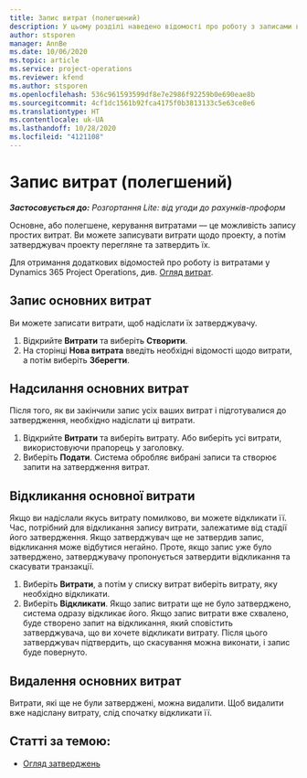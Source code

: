 ```yaml
---
title: Запис витрат (полегшений)
description: У цьому розділі наведено відомості про роботу з записами витрат у полегшеному розгортанні (Lite).
author: stsporen
manager: AnnBe
ms.date: 10/06/2020
ms.topic: article
ms.service: project-operations
ms.reviewer: kfend
ms.author: stsporen
ms.openlocfilehash: 536c961593599df8e7e2986f92259b0e690eae8b
ms.sourcegitcommit: 4cf1dc1561b92fca4175f0b3813133c5e63ce8e6
ms.translationtype: HT
ms.contentlocale: uk-UA
ms.lasthandoff: 10/28/2020
ms.locfileid: "4121108"
---
```

# <a name="expense-entry-lite"></a>Запис витрат (полегшений)

_**Застосовується до:** Розгортання Lite: від угоди до рахунків-проформ_

Основне, або полегшене, керування витратами — це можливість запису простих витрат. Ви можете записувати витрати щодо проекту, а потім затверджувач проекту перегляне та затвердить їх.

Для отримання додаткових відомостей про роботу із витратами у Dynamics 365 Project Operations, див. [Огляд витрат](expense-overview.md).

## <a name="capture-a-basic-expense"></a>Запис основних витрат

Ви можете записати витрати, щоб надіслати їх затверджувачу.

1. Відкрийте **Витрати** та виберіть **Створити**.
2. На сторінці **Нова витрата** введіть необхідні відомості щодо витрати, а потім виберіть **Зберегти**.

## <a name="submit-a-basic-expense"></a>Надсилання основних витрат

Після того, як ви закінчили запис усіх ваших витрат і підготувалися до затвердження, необхідно надіслати ці витрати.

1. Відкрийте **Витрати** та виберіть витрату. Або виберіть усі витрати, використовуючи прапорець у заголовку.
2. Виберіть **Подати**. Система обробляє вибрані записи та створює запити на затвердження витрат.

## <a name="recall-a-basic-expense"></a>Відкликання основної витрати

Якщо ви надіслали якусь витрату помилково, ви можете відкликати її. Час, потрібний для відкликання запису витрати, залежатиме від стадії його затвердження.  Якщо затверджувач ще не затвердив запис, відкликання може відбутися негайно. Проте, якщо запис уже було затверджено, затверджувачу пропонується затвердити відкликання та скасувати транзакції.

1. Виберіть **Витрати**, а потім у списку витрат виберіть витрату, яку необхідно відкликати.
2. Виберіть **Відкликати**. Якщо запис витрати ще не було затверджено, система одразу відкликає його. Якщо запис витрати вже схвалено, буде створено запит на відкликання, який сповістить затверджувача, що ви хочете відкликати витрату. Після цього затверджувач підтвердить, що скасування можна виконати, і запис буде повернуто.

## <a name="delete-a-basic-expense"></a>Видалення основних витрат

Витрати, які ще не були затверджені, можна видалити. Щоб видалити вже надіслану витрату, слід спочатку відкликати її.

## <a name="see-also"></a>Статті за темою:

- [Огляд затверджень](../approvals/approvals-overview.md)
